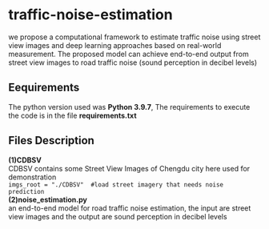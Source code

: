 # traffic-noise-estimation
we propose a computational framework to estimate traffic noise using street view images and deep learning approaches based on real-world measurement. The proposed model can achieve end-to-end output from street view images to road traffic noise (sound perception in decibel levels)  
## Eequirements
The python version used was **Python 3.9.7**, The requirements to execute the code is in the file **requirements.txt**
## Files Description
**(1)CDBSV**  
CDBSV contains some Street View Images of Chengdu city here used for demonstration  
    ```imgs_root = "./CDBSV"  #load street imagery that needs noise prediction```  
**(2)noise_estimation.py**  
an end-to-end model for road traffic noise estimation, the input are street view images and the output are sound perception in decibel levels
